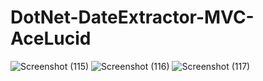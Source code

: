 # DotNet-DateExtractor-MVC-AceLucid
![Screenshot (115)](https://github.com/hemanth-katte/DotNet-DateExtractor-MVC-AceLucid/assets/115554570/8de5a97d-9ffc-424a-9bea-aa0ca2ca9a57)
![Screenshot (116)](https://github.com/hemanth-katte/DotNet-DateExtractor-MVC-AceLucid/assets/115554570/6793c543-869f-449e-b266-5cfb9403a268)
![Screenshot (117)](https://github.com/hemanth-katte/DotNet-DateExtractor-MVC-AceLucid/assets/115554570/50a25628-06db-4fdd-971e-9b0f1983914b)
